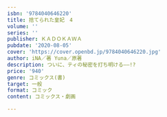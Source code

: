 ```yaml
---
isbn: '9784040646220'
title: 捨てられた皇妃　4
volume: ''
series: ''
publisher: ＫＡＤＯＫＡＷＡ
pubdate: '2020-08-05'
cover: 'https://cover.openbd.jp/9784040646220.jpg'
author: iNA／著 Yuna／原著
description: ついに、ティの秘密を打ち明ける――!?
price: '940'
genre: コミックス(書)
target: 一般
format: コミック
content: コミックス・劇画

---
```

